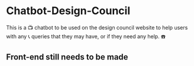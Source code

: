# Chatbot-Design-Council
This is a  📺 chatbot to be used on the design council website to help users with any 📞 queries that they may have, or if they need any help. ☎️


## Front-end still needs to be made 
